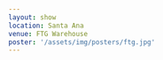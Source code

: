 ```yaml
---
layout: show
location: Santa Ana
venue: FTG Warehouse
poster: '/assets/img/posters/ftg.jpg'
---
```



